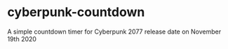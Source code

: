 # cyberpunk-countdown
A simple countdown timer for Cyberpunk 2077 release date on November 19th 2020